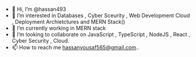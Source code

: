 - 👋 Hi, I’m @hassan493
- 👀 I’m interested in Databases , Cyber Sceurity , Web Development  Cloud , Deployment Archietctures and MERN Stack()
- 🌱 I’m currently working in MERN stack 
- 💞️ I’m looking to collaborate on JavaScript , TypeScript , NodeJS , React , Cyber Security , Cloud.
- 📫 How to reach me hassanyousaf565@gmail.com..

<!---
hassan493/hassan493 is a ✨ special ✨ repository because its `README.md` (this file) appears on your GitHub profile.
You can click the Preview link to take a look at your changes.
--->
